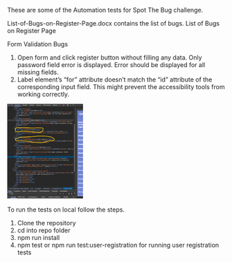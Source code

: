 These are some of the Automation tests for Spot The Bug challenge.

List-of-Bugs-on-Register-Page.docx contains the list of bugs.
List of Bugs on Register Page

Form Validation Bugs
1.	Open form and click register button without filling any data. Only password field error is displayed. 
Error should be displayed for all missing fields.
2.	Label element’s “for” attribute doesn’t match the “id” attribute of the corresponding input field. This might prevent the accessibility tools from working correctly.

![alt text](image.png)

To run the tests on local follow the steps.
1. Clone the repository
2. cd into repo folder
3. npm run install
4. npm test or npm run test:user-registration for running user registration tests

